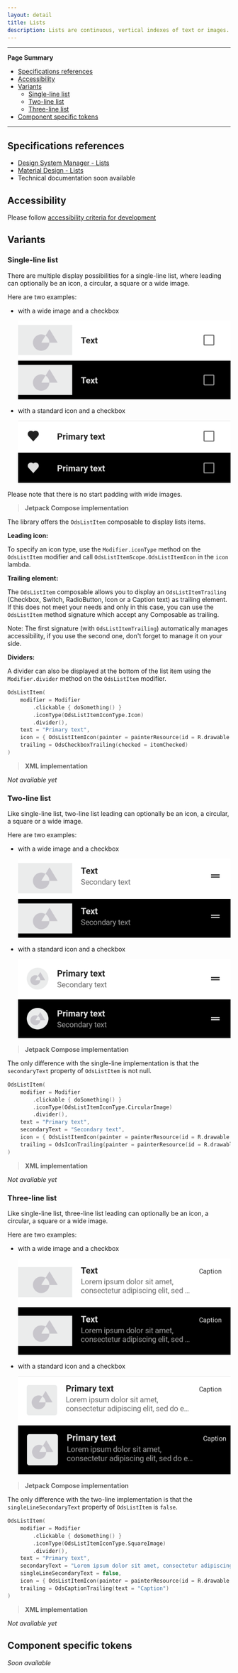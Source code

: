 ```yaml
---
layout: detail
title: Lists
description: Lists are continuous, vertical indexes of text or images.
---
```


---

**Page Summary**

* [Specifications references](#specifications-references)
* [Accessibility](#accessibility)
* [Variants](#variants)
  * [Single-line list](#single-line-list)
  * [Two-line list](#two-line-list)
  * [Three-line list](#three-line-list)
* [Component specific tokens](#component-specific-tokens)

---

## Specifications references

- [Design System Manager - Lists](https://system.design.orange.com/0c1af118d/p/09a804-lists/b/669743)
- [Material Design - Lists](https://material.io/components/lists/)
- Technical documentation soon available

## Accessibility

Please follow [accessibility criteria for development](https://a11y-guidelines.orange.com/en/mobile/android/development/)

## Variants

### Single-line list

There are multiple display possibilities for a single-line list, where leading can optionally be an icon, a circular, a square or a wide image.

Here are two examples:

- with a wide image and a checkbox

    ![Lists single-line wide image](images/lists_single_line_wide_image_light.png) ![Lists single-line wide image dark](images/lists_single_line_wide_image_dark.png)

- with a standard icon and a checkbox

    ![Lists single-line](images/lists_single_line_light.png) ![Lists single-line dark](images/lists_single_line_dark.png)

Please note that there is no start padding with wide images.

> **Jetpack Compose implementation**

The library offers the `OdsListItem` composable to display lists items.

**Leading icon:**

To specify an icon type, use the `Modifier.iconType` method on the `OdsListItem` modifier and call `OdsListItemScope.OdsListItemIcon` in the `icon` lambda.

**Trailing element:**

The `OdsListItem` composable allows you to display an `OdsListItemTrailing` (Checkbox, Switch, RadioButton, Icon or a Caption text) as trailing element. If this does not meet your
needs and only in this case, you can use the `OdsListItem` method signature which accept any Composable as trailing.

Note: The first signature (with `OdsListItemTrailing`) automatically manages accessibility, if you use the second one, don't forget to manage it on your side.

**Dividers:**

A divider can also be displayed at the bottom of the list item using the `Modifier.divider` method on the `OdsListItem` modifier.


```kotlin
OdsListItem(
    modifier = Modifier
        .clickable { doSomething() }
        .iconType(OdsListItemIconType.Icon)
        .divider(),
    text = "Primary text",
    icon = { OdsListItemIcon(painter = painterResource(id = R.drawable.ic_heart), contentDescription = "Heart") },
    trailing = OdsCheckboxTrailing(checked = itemChecked)
)
```

> **XML implementation**

*Not available yet*

### Two-line list

Like single-line list, two-line list leading can optionally be an icon, a circular, a square or a wide image.

Here are two examples:

- with a wide image and a checkbox

    ![Lists two-line wide image](images/lists_two_line_wide_image_light.png) ![Lists two-line wide image dark](images/lists_two_line_wide_image_dark.png)

- with a standard icon and a checkbox

    ![Lists two-line](images/lists_two_line_light.png) ![Lists two-line dark](images/lists_two_line_dark.png)

> **Jetpack Compose implementation**

The only difference with the single-line implementation is that the `secondaryText` property of `OdsListItem` is not null.

```kotlin
OdsListItem(
    modifier = Modifier
        .clickable { doSomething() }
        .iconType(OdsListItemIconType.CircularImage)
        .divider(),
    text = "Primary text",
    secondaryText = "Secondary text",
    icon = { OdsListItemIcon(painter = painterResource(id = R.drawable.placeholder)) },
    trailing = OdsIconTrailing(painter = painterResource(id = R.drawable.ic_drag_handle), contentDescription = "Drag item")
)
```

> **XML implementation**

*Not available yet*

### Three-line list

Like single-line list, three-line list leading can optionally be an icon, a circular, a square or a wide image.

Here are two examples:

- with a wide image and a checkbox

    ![Lists three-line wide image](images/lists_three_line_wide_image_light.png) ![Lists three-line wide image dark](images/lists_three_line_wide_image_dark.png)

- with a standard icon and a checkbox

    ![Lists three-line](images/lists_three_line_light.png) ![Lists three-line dark](images/lists_three_line_dark.png)

> **Jetpack Compose implementation**

The only difference with the two-line implementation is that the `singleLineSecondaryText` property of `OdsListItem` is `false`.

```kotlin
OdsListItem(
    modifier = Modifier
        .clickable { doSomething() }
        .iconType(OdsListItemIconType.SquareImage)
        .divider(),
    text = "Primary text",
    secondaryText = "Lorem ipsum dolor sit amet, consectetur adipiscing elit, sed do eiusmod tempor.",
    singleLineSecondaryText = false,
    icon = { OdsListItemIcon(painter = painterResource(id = R.drawable.placeholder)) },
    trailing = OdsCaptionTrailing(text = "Caption")
)
```

> **XML implementation**

*Not available yet*

## Component specific tokens

_Soon available_
